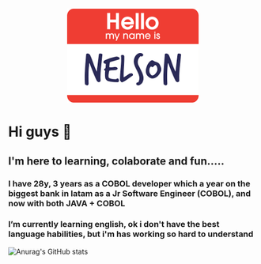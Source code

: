 
<html>
  <head>
        <div> 
        <p style="text-align:center"><img src="./images/hello.png" ></P>
        </div>
  </head>
  <body>
    <h1 style = > Hi guys 👋 </h1>
    <h2> I'm here to learning, colaborate and fun..... </h2>
    <h3> I have 28y, 3 years as a COBOL developer which a year on the biggest bank in latam as a Jr Software Engineer (COBOL), and now with both JAVA + COBOL</h3>
    <h3> I’m currently learning english, ok i don't have the best language habilities, but i'm has working so hard to understand</h3> 
   </body>
</html>

![Anurag's GitHub stats](https://github-readme-stats.vercel.app/api?username=NelsonFSP)